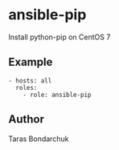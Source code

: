 # ansible-pip
Install python-pip on CentOS 7


## Example
    - hosts: all
      roles:
        - role: ansible-pip


## Author
Taras Bondarchuk
